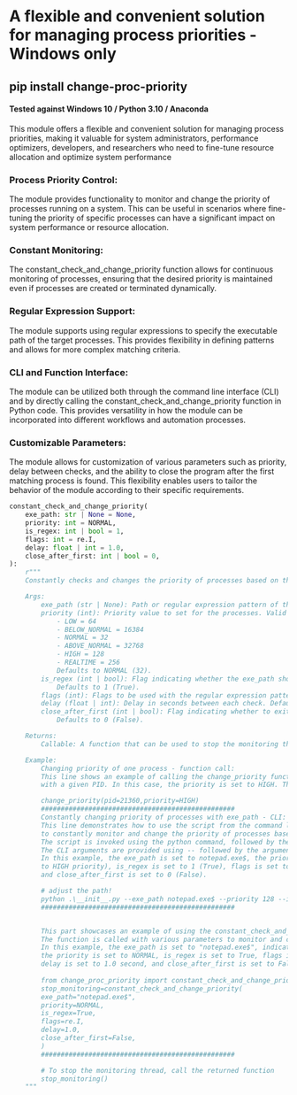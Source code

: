 # A flexible and convenient solution for managing process priorities - Windows only

## pip install change-proc-priority

#### Tested against Windows 10 / Python 3.10 / Anaconda


This module offers a flexible and convenient solution for managing process priorities, making it valuable for system administrators, performance optimizers, developers, and researchers who need to fine-tune resource allocation and optimize system performance



### Process Priority Control: 

The module provides functionality to monitor and change the priority of processes running on a system. 
This can be useful in scenarios where fine-tuning the priority of specific processes can have a 
significant impact on system performance or resource allocation.

### Constant Monitoring: 

The constant_check_and_change_priority function allows for continuous monitoring of processes, 
ensuring that the desired priority is maintained even if processes are created or terminated dynamically.

### Regular Expression Support: 

The module supports using regular expressions to specify the executable path of the target processes. 
This provides flexibility in defining patterns and allows for more complex matching criteria.

### CLI and Function Interface: 

The module can be utilized both through the command line interface (CLI) and by directly calling the constant_check_and_change_priority function in Python code. 
This provides versatility in how the module can be incorporated into different workflows and automation processes.

### Customizable Parameters: 

The module allows for customization of various parameters such as priority, delay between checks, and the ability to close the program after the first matching process is found. 
This flexibility enables users to tailor the behavior of the module according to their specific requirements.


```python
constant_check_and_change_priority(
    exe_path: str | None = None,
    priority: int = NORMAL,
    is_regex: int | bool = 1,
    flags: int = re.I,
    delay: float | int = 1.0,
    close_after_first: int | bool = 0,
):
    r"""
    Constantly checks and changes the priority of processes based on the provided parameters.

    Args:
        exe_path (str | None): Path or regular expression pattern of the executable to monitor.
        priority (int): Priority value to set for the processes. Valid options are:
            - LOW = 64
            - BELOW_NORMAL = 16384
            - NORMAL = 32
            - ABOVE_NORMAL = 32768
            - HIGH = 128
            - REALTIME = 256
            Defaults to NORMAL (32).
        is_regex (int | bool): Flag indicating whether the exe_path should be treated as a regular expression pattern.
            Defaults to 1 (True).
        flags (int): Flags to be used with the regular expression pattern. Defaults to re.I (ignore case).
        delay (float | int): Delay in seconds between each check. Defaults to 1.0.
        close_after_first (int | bool): Flag indicating whether to exit the program after the first process is found.
            Defaults to 0 (False).

    Returns:
        Callable: A function that can be used to stop the monitoring thread.

    Example:
        Changing priority of one process - function call:
        This line shows an example of calling the change_priority function to change the priority of a specific process
        with a given PID. In this case, the priority is set to HIGH. The PID used here is 21360.

        change_priority(pid=21360,priority=HIGH)
        #################################################
        Constantly changing priority of processes with exe_path - CLI:
        This line demonstrates how to use the script from the command line interface (CLI)
        to constantly monitor and change the priority of processes based on the specified exe_path parameter.
        The script is invoked using the python command, followed by the script path.
        The CLI arguments are provided using -- followed by the argument name and its corresponding value.
        In this example, the exe_path is set to notepad.exe$, the priority is set to 128 (which corresponds
        to HIGH priority), is_regex is set to 1 (True), flags is set to 2, delay is set to 2.0 seconds,
        and close_after_first is set to 0 (False).

        # adjust the path!
        python .\__init__.py --exe_path notepad.exe$ --priority 128 --is_regex 1 --flags 2 --delay 2.0 --close_after_first 0
        #################################################


        This part showcases an example of using the constant_check_and_change_priority function directly in Python code.
        The function is called with various parameters to monitor and change the priority of processes.
        In this example, the exe_path is set to "notepad.exe$", indicating a regular expression pattern,
        the priority is set to NORMAL, is_regex is set to True, flags is set to re.I (ignore case),
        delay is set to 1.0 second, and close_after_first is set to False.
		
		from change_proc_priority import constant_check_and_change_priority
        stop_monitoring=constant_check_and_change_priority(
        exe_path="notepad.exe$",
        priority=NORMAL,
        is_regex=True,
        flags=re.I,
        delay=1.0,
        close_after_first=False,
        )
        #################################################

        # To stop the monitoring thread, call the returned function
        stop_monitoring()
    """
```